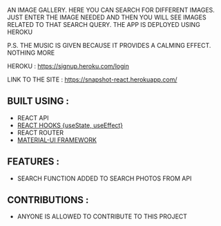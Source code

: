 AN IMAGE GALLERY. HERE YOU CAN SEARCH FOR DIFFERENT IMAGES.
JUST ENTER THE IMAGE NEEDED AND THEN YOU WILL SEE IMAGES RELATED TO THAT SEARCH QUERY.
THE APP IS DEPLOYED USING HEROKU

P.S. THE MUSIC IS GIVEN BECAUSE IT PROVIDES A CALMING EFFECT. NOTHING MORE

HEROKU : https://signup.heroku.com/login

LINK TO THE SITE : https://snapshot-react.herokuapp.com/

## BUILT USING :
- REACT API
- [REACT HOOKS {useState, useEffect}](https://reactjs.org/docs/hooks-intro.html)
- REACT ROUTER
- [MATERIAL-UI FRAMEWORK](https://material-ui.com/)

## FEATURES :
- SEARCH FUNCTION ADDED TO SEARCH PHOTOS FROM API

## CONTRIBUTIONS :
- ANYONE IS ALLOWED TO CONTRIBUTE TO THIS PROJECT

